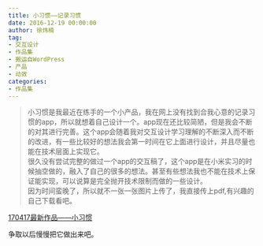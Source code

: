 ```yaml
---
title: 小习惯——记录习惯
date: 2016-12-19 00:00:00
author: 徐炜楠
tag: 
- 交互设计
- 作品集
- 搬运自WordPress
- 产品
- 动效
categories: 
- 作品集
---
```

<blockquote>
<p>小习惯是我最近在练手的一个小产品，我在网上没有找到合我心意的记录习惯的app，所以就想着自己设计一个。app现在还比较简陋，但是我会不断的对其进行完善。这个app会随着我对交互设计学习理解的不断深入而不断的改进，有一些比较好的想法我会第一时间在它上面进行设计，并且尽量也能在技术层面上实现它。<br>很久没有尝试完整的做过一个app的交互稿了，这个app是在小米实习的时候抽空做的，融入了自己的很多的想法。甚至有些想法我也不能在技术上保证能实现，可以说算是完全抛开技术限制而做的一些设计。<br>因为时间蛮晚了，所以就不一张一张图片上传了，我直接传上pdf,有兴趣的自己下载看吧。</p>
</blockquote><p><a href="https://pan.baidu.com/s/1b5dING" target="_blank" rel="external">170417最新作品——小习惯</a></p><p>争取以后慢慢把它做出来吧。</p>